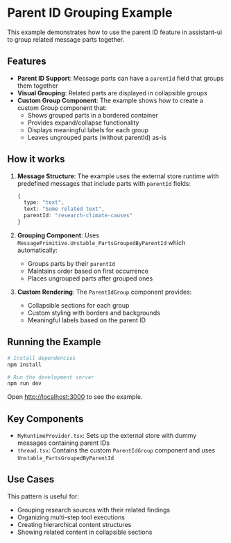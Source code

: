 # Parent ID Grouping Example

This example demonstrates how to use the parent ID feature in assistant-ui to group related message parts together.

## Features

- **Parent ID Support**: Message parts can have a `parentId` field that groups them together
- **Visual Grouping**: Related parts are displayed in collapsible groups
- **Custom Group Component**: The example shows how to create a custom Group component that:
  - Shows grouped parts in a bordered container
  - Provides expand/collapse functionality
  - Displays meaningful labels for each group
  - Leaves ungrouped parts (without parentId) as-is

## How it works

1. **Message Structure**: The example uses the external store runtime with predefined messages that include parts with `parentId` fields:

   ```typescript
   {
     type: "text",
     text: "Some related text",
     parentId: "research-climate-causes"
   }
   ```

2. **Grouping Component**: Uses `MessagePrimitive.Unstable_PartsGroupedByParentId` which automatically:
   - Groups parts by their `parentId`
   - Maintains order based on first occurrence
   - Places ungrouped parts after grouped ones

3. **Custom Rendering**: The `ParentIdGroup` component provides:
   - Collapsible sections for each group
   - Custom styling with borders and backgrounds
   - Meaningful labels based on the parent ID

## Running the Example

```bash
# Install dependencies
npm install

# Run the development server
npm run dev
```

Open [http://localhost:3000](http://localhost:3000) to see the example.

## Key Components

- `MyRuntimeProvider.tsx`: Sets up the external store with dummy messages containing parent IDs
- `thread.tsx`: Contains the custom `ParentIdGroup` component and uses `Unstable_PartsGroupedByParentId`

## Use Cases

This pattern is useful for:

- Grouping research sources with their related findings
- Organizing multi-step tool executions
- Creating hierarchical content structures
- Showing related content in collapsible sections
